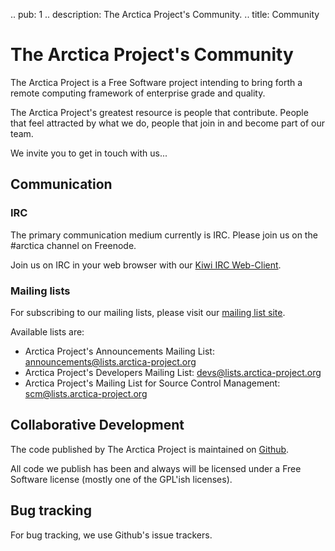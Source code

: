 .. pub: 1
.. description: The Arctica Project's Community.
.. title: Community

# The Arctica Project's Community

The Arctica Project is a Free Software project intending to bring forth a
remote computing framework of enterprise grade and quality.

The Arctica Project's greatest resource is people that contribute. People
that feel attracted by what we do, people that join in and become part of our team.

We invite you to get in touch with us...

## Communication

### IRC

The primary communication medium currently is IRC. Please join us on
the #arctica channel on Freenode.

Join us on IRC in your web browser with our [Kiwi IRC Web-Client](https://kiwiirc.com/client?settings=f0806f0b0080f3918e0a42eefdf2073d).

### Mailing lists

For subscribing to our mailing lists, please visit our [mailing list site](https://lists.arctica-project.org).

Available lists are:

  * Arctica Project's Announcements Mailing List: [announcements@lists.arctica-project.org](https://lists.arctica-project.org/listinfo/announcements)
  * Arctica Project's Developers Mailing List: [devs@lists.arctica-project.org](https://lists.arctica-project.org/listinfo/devs)
  * Arctica Project's Mailing List for Source Control Management: [scm@lists.arctica-project.org](https://lists.arctica-project.org/listinfo/scm)

## Collaborative Development

The code published by The Arctica Project is maintained on
[Github](https://github.com/ArcticaProject).

All code we publish has been and always will be licensed under a Free
Software license (mostly one of the GPL'ish licenses).

## Bug tracking

For bug tracking, we use Github's issue trackers.
